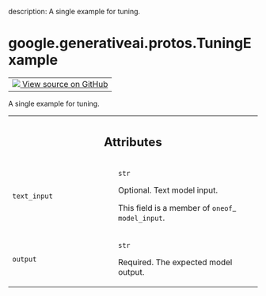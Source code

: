 description: A single example for tuning.

<div itemscope itemtype="http://developers.google.com/ReferenceObject">
<meta itemprop="name" content="google.generativeai.protos.TuningExample" />
<meta itemprop="path" content="Stable" />
</div>

# google.generativeai.protos.TuningExample

<!-- Insert buttons and diff -->

<table class="tfo-notebook-buttons tfo-api nocontent">
<td>
  <a target="_blank" href="https://github.com/googleapis/google-cloud-python/tree/main/packages/google-ai-generativelanguage/google/ai/generativelanguage_v1beta/types/tuned_model.py#L381-L403">
    <img src="https://www.tensorflow.org/images/GitHub-Mark-32px.png" />
    View source on GitHub
  </a>
</td>
</table>



A single example for tuning.

<!-- Placeholder for "Used in" -->




<!-- Tabular view -->
 <table class="responsive fixed orange">
<colgroup><col width="214px"><col></colgroup>
<tr><th colspan="2"><h2 class="add-link">Attributes</h2></th></tr>

<tr>
<td>

`text_input`<a id="text_input"></a>

</td>
<td>

`str`

Optional. Text model input.

This field is a member of `oneof`_ ``model_input``.

</td>
</tr><tr>
<td>

`output`<a id="output"></a>

</td>
<td>

`str`

Required. The expected model output.

</td>
</tr>
</table>



